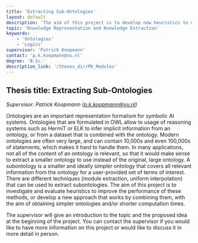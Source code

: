 ```yaml
---
title: 'Extracting Sub-Ontologies'
layout: default
description: 'The aim of this project is to develop new heuristics to use existing tools that extract small parts from large ontologies.'  
topic: 'Knowledge Representation and Knowledge Extraction' 
keywords: 
    - 'Ontologies'
    - 'Logics'
supervisor: 'Patrick Koopmann'
contact: 'p.k.koopmann@vu.nl'
degree: 'B.Sc.'
description_link: '/theses_dir/PK_Modules'
---
```


## Thesis title:  Extracting Sub-Ontologies
*Supervisor: Patrick Koopmann (p.k.koopmann@vu.nl)*

Ontologies are an important representation formalism for symbolic AI
systems. Ontologies that are formulated in OWL allow to usage of
reasoning systems such as HermiT or ELK to infer implicit information
from an ontology, or from a dataset that is combined with the ontology.
Modern ontologies are often very large, and can contain 10,000s and even
100,000s of statements, which makes it hard to handle them. In many
applications, not all of the content of an ontology is relevant, so
that it would make sense to extract a smaller ontology to use instead
of the original, large ontology. A subontology is a smaller and ideally
simpler ontology that covers all relevant information from the
ontology for a user-provided set of terms of interest. There are
different techniques (module extraction, uniform interpolation) that
can be used to extract subontologies. The aim of this project is to
investigate and evaluate heuristics to improve the performance of
these methods, or develop a new approach that works by combining them,
with the aim of obtaining simpler ontologies and/or shorter
computation times.   

The supervisor will give an introduction to the topic and the proposed
idea at the beginning of the project. 
You can contact the supervisor if you would like to
have more information on this project or would like to discuss it in
more detail in person.
